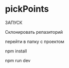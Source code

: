 # pickPoints

ЗАПУСК

Склонировать репазиторий

перейти в папку с проектом

npm install

npm run dev
